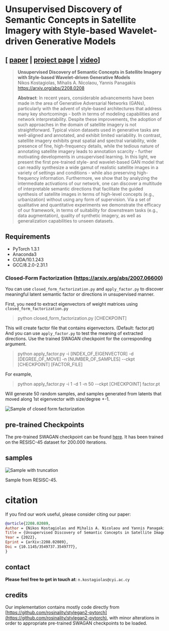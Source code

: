 # Unsupervised Discovery of Semantic Concepts in Satellite Imagery with Style-based Wavelet-driven Generative Models

## [ [paper](https://arxiv.org/abs/2208.02089) | [project page](https://kostagiolasn.github.io/setn2022/index.html) | [video](-)]

> **Unsupervised Discovery of Semantic Concepts in Satellite Imagery with Style-based Wavelet-driven Generative Models**<br>
> Nikos Kostagiolas, Mihalis A. Nicolaou, Yannis Panagakis<br>
> https://arxiv.org/abs/2208.0208 <br>
>
> **Abstract**: In recent years, considerable advancements have been made in the area of Generative Adversarial Networks (GANs), particularly with the advent of style-based architectures that address many key shortcomings - both in terms of modeling capabilities and network interpretability. Despite these improvements, the adoption of such approaches in the domain of satellite imagery is not straightforward. Typical vision datasets used in generative tasks are well-aligned and annotated, and exhibit limited variability. In contrast, satellite imagery exhibits great spatial and spectral variability, wide presence of fine, high-frequency details, while the tedious nature of annotating satellite imagery leads to annotation scarcity - further motivating developments in unsupervised learning. In this light, we present the first pre-trained style- and wavelet-based GAN model that can readily synthesize a wide gamut of realistic satellite images in a variety of settings and conditions - while also preserving high-frequency information. Furthermore, we show that by analyzing the intermediate activations of our network, one can discover a multitude of interpretable semantic directions that facilitate the guided synthesis of satellite images in terms of high-level concepts (e.g., urbanization) without using any form of supervision. Via a set of qualitative and quantitative experiments we demonstrate the efficacy of our framework, in terms of suitability for downstream tasks (e.g., data augmentation), quality of synthetic imagery, as well as generalization capabilities to unseen datasets.

## Requirements

- PyTorch 1.3.1
- Anaconda3
- CUDA/10.1.243
- GCC/8.2.0-2.31.1

### Closed-Form Factorization (https://arxiv.org/abs/2007.06600)

You can use `closed_form_factorization.py` and `apply_factor.py` to discover meaningful latent semantic factor or directions in unsupervised manner.

First, you need to extract eigenvectors of weight matrices using `closed_form_factorization.py`

> python closed_form_factorization.py [CHECKPOINT]

This will create factor file that contains eigenvectors. (Default: factor.pt) And you can use `apply_factor.py` to test the meaning of extracted directions. Use the trained SWAGAN checkpoint for the corresponding argument.

> python apply_factor.py -i [INDEX_OF_EIGENVECTOR] -d [DEGREE_OF_MOVE] -n [NUMBER_OF_SAMPLES] --ckpt [CHECKPOINT] [FACTOR_FILE]

For example,

> python apply_factor.py -i 1 -d 1 -n 50 --ckpt [CHECKPOINT] factor.pt

Will generate 50 random samples, and samples generated from latents that moved along 1st eigenvector with size/degree +-1.

![Sample of closed form factorization](doc/factor_index-1_degree-1.0.png)

## pre-trained Checkpoints

The pre-trained SWAGAN checkpoint can be found [here](https://drive.google.com/file/d/19GvThGNywddLRJoWfCEbB3VT3Sz1LZjR/view?usp=sharing). It has been trained on the RESISC-45 dataset for 200.000 iterations.

## samples

![Sample with truncation](doc/generations.png)

Sample from RESISC-45.

# citation

If you find our work useful, please consider citing our paper:

```bibtex
@article{2208.02089,
Author = {Nikos Kostagiolas and Mihalis A. Nicolaou and Yannis Panagakis},
Title = {Unsupervised Discovery of Semantic Concepts in Satellite Imagery with Style-based Wavelet-driven Generative Models},
Year = {2022},
Eprint = {arXiv:2208.02089},
Doi = {10.1145/3549737.3549777},
}
```

## contact
**Please feel free to get in touch at**: `n.kostagiolas@cyi.ac.cy`

## credits

Our implementation contains mostly code directly from [https://github.com/rosinality/stylegan2-pytorch](https://github.com/rosinality/stylegan2-pytorch), with minor alterations in order to appropriate pre-trained SWAGAN checkpoints to be loaded.
